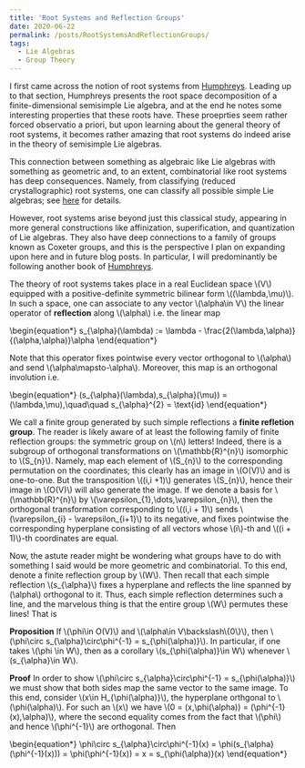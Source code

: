 ```yaml
---
title: 'Root Systems and Reflection Groups'
date: 2020-06-22
permalink: /posts/RootSystemsAndReflectionGroups/
tags:
  - Lie Algebras
  - Group Theory
---
```


I first came across the notion of root systems from [Humphreys](https://books.google.com/books/about/Introduction_to_Lie_Algebras_and_Represe.html?id=gCUlAQAAIAAJ). Leading up to that section, Humphreys presents the root space decomposition of a finite-dimensional semisimple Lie algebra, and at the end he notes some interesting properties that these roots have. These proeprties seem rather forced observatio a priori, but upon learning about the general theory of root systems, it becomes rather amazing that root systems do indeed arise in the theory of semisimple Lie algebras.

This connection between something as algebraic like Lie algebras with something as geometric and, to an extent, combinatorial like root systems has deep consequences. Namely, from classifying (reduced crystallographic) root systems, one can classify all possible simple Lie algebras; see [here](https://almosttrivial.github.io/posts/SimpleClassification/) for details.

However, root systems arise beyond just this classical study, appearing in more general constructions like affinization, superification, and quantization of Lie algebras. They also have deep connections to a family of groups known as Coxeter groups, and this is the perspective I plan on expanding upon here and in future blog posts. In particular, I will predominantly be following another book of [Humphreys](https://books.google.com/books/about/Reflection_Groups_and_Coxeter_Groups.html?id=ODfjmOeNLMUC).

The theory of root systems takes place in a real Euclidean space \\(V\\) equipped with a positive-definite symmetric bilinear form \\((\lambda,\mu)\\). In such a space, one can associate to any vector \\(\alpha\in V\\) the linear operator of **reflection** along \\(\alpha\\) i.e. the linear map

\begin{equation\*}
   s\_{\alpha}(\lambda) := \lambda - \frac{2(\lambda,\alpha)}{(\alpha,\alpha)}\alpha
\end{equation\*}

Note that this operator fixes pointwise every vector orthogonal to \\(\alpha\\) and send \\(\alpha\mapsto-\alpha\\). Moreover, this map is an orthogonal involution i.e.

\begin{equation\*}
   (s\_{\alpha}(\lambda),s\_{\alpha}(\mu)) = (\lambda,\mu),\quad\quad s\_{\alpha}^{2} = \text{id}
\end{equation\*}

We call a finite group generated by such simple reflections a **finite refletion group**. The reader is likely aware of at least the following family of finite reflection groups: the symmetric group on \\(n\\) letters! Indeed, there is a subgroup of orthogonal transformations on \\(\mathbb{R}^{n}\\) isomorphic to \\(S\_{n}\\). Namely, map each element of \\(S\_{n}\\) to the corresponding permutation on the coordinates; this clearly has an image in \\(O(V)\\) and is one-to-one. But the transposition \\((i,i +1)\\) generates \\(S\_{n}\\), hence their image in \\(O(V)\\) will also generate the image. If we denote a basis for \\(\mathbb{R}^{n}\\) by \\(\varepsilon\_{1},\dots,\varepsilon\_{n}\\), then the orthogonal transformation corresponding to \\((i,i + 1)\\) sends \\(\varepsilon\_{i} - \varepsilon\_{i+1}\\) to its negative, and fixes pointwise the corresponding hyperplane consisting of all vectors whose \\(i\\)-th and \\((i + 1)\\)-th coordinates are equal.

Now, the astute reader might be wondering what groups have to do with something I said would be more geometric and combinatorial. To this end, denote a finite reflection group by \\(W\\). Then recall that each simple reflection \\(s\_{\alpha}\\) fixes a hyperplane and reflects the line spanned by \(\alpha\\) orthogonal to it. Thus, each simple reflection determines such a line, and the marvelous thing is that the entire group \\(W\\) permutes these lines! That is

**Proposition** If \\(\phi\in O(V)\\) and \\(\alpha\in V\backslash\\{0\\}\\), then \\(\phi\circ s\_{\alpha}\circ\phi^{-1} = s\_{\phi(\alpha)}\\). In particular, if one takes \\(\phi \in W\\), then as a corollary \\(s\_{\phi(\alpha)}\in W\\) whenever \\(s\_{\alpha}\in W\\).

**Proof** In order to show \\(\phi\circ s\_{\alpha}\circ\phi^{-1} = s\_{\phi(\alpha)}\\) we must show that both sides map the same vector to the same image. To this end, consider \\(x\in H\_{\phi(\alpha)}\\), the hyperplane orthgonal to \\(\phi(\alpha)\\). For such an \\(x\\) we have \\(0 = (x,\phi(\alpha)) = (\phi^{-1}(x),\alpha)\\), where the second equality comes from the fact that \\(\phi\\) and hence \\(\phi^{-1}\\) are orthogonal. Then

\begin{equation\*}
   \phi\circ s\_{\alpha}\circ\phi^{-1}(x) = \phi(s\_{\alpha}(\phi^{-1}(x))) = \phi(\phi^{-1}(x)) = x = s\_{\phi(\alpha)}(x)
\end{equation\*}


